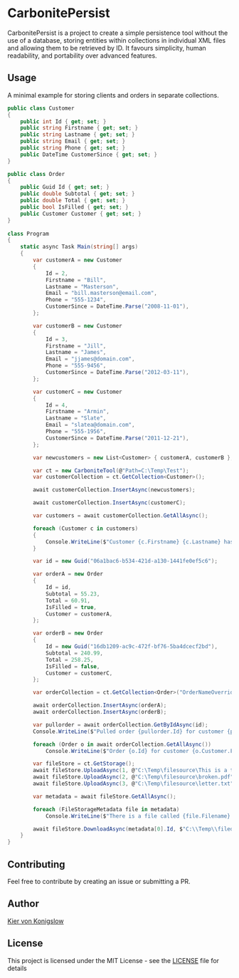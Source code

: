 # CarbonitePersist

CarbonitePersist is a project to create a simple persistence tool without the use of a database, storing entities within collections in individual XML files and allowing them to be retrieved by ID. It favours simplicity, human readability, and portability over advanced features.

## Usage

A minimal example for storing clients and orders in separate collections.

```cs
public class Customer
{
    public int Id { get; set; }
    public string Firstname { get; set; }
    public string Lastname { get; set; }
    public string Email { get; set; }
    public string Phone { get; set; }
    public DateTime CustomerSince { get; set; }
}

public class Order
{
    public Guid Id { get; set; }
    public double Subtotal { get; set; }
    public double Total { get; set; }
    public bool IsFilled { get; set; }
    public Customer Customer { get; set; }
}
    
class Program
{
    static async Task Main(string[] args)
    {
        var customerA = new Customer
        {
            Id = 2,
            Firstname = "Bill",
            Lastname = "Masterson",
            Email = "bill.masterson@email.com",
            Phone = "555-1234",
            CustomerSince = DateTime.Parse("2008-11-01"),
        };

        var customerB = new Customer
        {
            Id = 3,
            Firstname = "Jill",
            Lastname = "James",
            Email = "jjames@domain.com",
            Phone = "555-9456",
            CustomerSince = DateTime.Parse("2012-03-11"),
        };

        var customerC = new Customer
        {
            Id = 4,
            Firstname = "Armin",
            Lastname = "Slate",
            Email = "slatea@domain.com",
            Phone = "555-1956",
            CustomerSince = DateTime.Parse("2011-12-21"),
        };

        var newcustomers = new List<Customer> { customerA, customerB };

        var ct = new CarboniteTool(@"Path=C:\Temp\Test");
        var customerCollection = ct.GetCollection<Customer>();

        await customerCollection.InsertAsync(newcustomers);

        await customerCollection.InsertAsync(customerC);

        var customers = await customerCollection.GetAllAsync();

        foreach (Customer c in customers)
        {
            Console.WriteLine($"Customer {c.Firstname} {c.Lastname} has ID {c.Id}");
        }

        var id = new Guid("06a1bac6-b534-421d-a130-1441fe0ef5c6");

        var orderA = new Order
        {
            Id = id,
            Subtotal = 55.23,
            Total = 60.91,
            IsFilled = true,
            Customer = customerA,
        };

        var orderB = new Order
        {
            Id = new Guid("16db1209-ac9c-472f-bf76-5ba4dcecf2bd"),
            Subtotal = 240.99,
            Total = 258.25,
            IsFilled = false,
            Customer = customerC,
        };

        var orderCollection = ct.GetCollection<Order>("OrderNameOverride");

        await orderCollection.InsertAsync(orderA);
        await orderCollection.InsertAsync(orderB);

        var pullorder = await orderCollection.GetByIdAsync(id);
        Console.WriteLine($"Pulled order {pullorder.Id} for customer {pullorder.Customer.Firstname} {pullorder.Customer.Lastname} came to a total of {pullorder.Total}");

        foreach (Order o in await orderCollection.GetAllAsync())
            Console.WriteLine($"Order {o.Id} for customer {o.Customer.Firstname} {o.Customer.Lastname} came to a total of {o.Total}");

        var fileStore = ct.GetStorage();
        await fileStore.UploadAsync(1, @"C:\Temp\filesource\This is a test file.docx");
        await fileStore.UploadAsync(2, @"C:\Temp\filesource\broken.pdf");
        await fileStore.UploadAsync(3, @"C:\Temp\filesource\letter.txt");

        var metadata = await fileStore.GetAllAsync();

        foreach (FileStorageMetadata file in metadata)
            Console.WriteLine($"There is a file called {file.Filename} with ID {file.Id} in storage");

        await fileStore.DownloadAsync(metadata[0].Id, $"C:\\Temp\\filedest\\{metadata[0].Filename}", true);
    }
}
```

## Contributing

Feel free to contribute by creating an issue or submitting a PR.

## Author

[Kier von Konigslow](https://github.com/kvonkoni)

## License

This project is licensed under the MIT License - see the [LICENSE](LICENSE) file for details